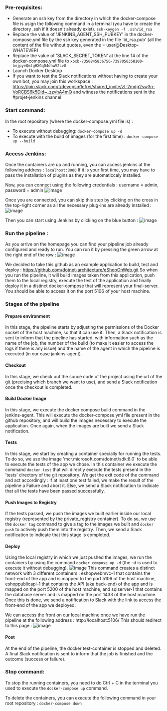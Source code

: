 ### Pre-requisites:

- Generate an ssh key from the directory in which the docker-compose file is usign the following command in a terminal (you have to create the directory .ssh if it doesn't already exist).
  ``ssh-keygen -f .ssh/id_rsa``
- Replace the value of 'JENKINS_AGENT_SSH_PUBKEY' in the docker-compose.yml file by the ssh key generated in the file 'id_rsa.pub' (all the content of the file without quotes, even the = user@Desktop-WHATEVER)
- Replace the value of 'SLACK_SECRET_TOKEN' at the line 14 of the docker-compose.yml file to ``xoxb-7350845836756-7397050358100-bvjpyeQmtgHXGqD4dhwV2LvG``
- Launch Docker Desktop
- If you want to test the Slack notifications without having to create your own bot, you may join this workspace : https://join.slack.com/t/devopsm1efrei/shared_invite/zt-2mdg2sw3n-VoRCBS6k5Dld~_zzvhA4mQ and witness the notifications sent in the #projet-jenkins channel
  

### Start command:
In the root repository (where the docker-compose.yml file is) :
* To execute without debugging: ``docker-compose up -d``
* To execute with the build of images (for the first time) : ``docker-compose up --build``


### Access Jenkins:
Once the containers are up and running, you can access jenkins at the following address : ``localhost:8080``
If it is your first time, you may have to pass the installation of plugins as they are automaticcaly installed. 

Now, you can connect using the following credentials : username = admin, password = admin
![image](https://github.com/loubruness/DevOpsM1/assets/94390007/a93cbd51-c240-4739-b2ce-9d7f88383646)

Once you are connected, you can skip this step by clicking on the cross in the top-right corner as all the necessary plug-ins are already installed :
![image](https://github.com/loubruness/DevOpsM1/assets/94390007/a7edec0e-9f3f-4a00-92ef-88f0bd0c0080)

Then you can start using Jenkins by clicking on the blue button :
![image](https://github.com/loubruness/DevOpsM1/assets/94390007/7ac1fd3d-4dbe-4021-9c58-7edc68423f48)

### Run the pipeline :
As you arrive on the homepage you can find your pipeline job already configured and ready to run. You can run it by pressing the green arrow at the right end of the row :
![image](https://github.com/loubruness/DevOpsM1/assets/94390007/ff8e0af2-2bf4-40da-8cd5-699aafb9dab8)

We decided to take this github as an example application to build, test and deploy : https://github.com/dotnet-architecture/eShopOnWeb.git
So when you run the pipeline, it will build images taken from this application, push them to the local registry, execute the test of the application and finally deploy it in a distinct docker-compose that will represent your final-server. You should be able to access it on the port 5106 of your host machine.

### Stages of the pipeline

#### Prepare environment
In this stage, the pipeline starts by adjusting the permissions of the Docker socket of the host machine, so that it can use it. Then, a Slack notification is sent to inform that the pipeline has started, with information such as the name of the job, the number of the build (to make it easier to access the logs if there is any issue) and the name of the agent in which the pipeline is executed (in our case jankins-agent).

#### Checkout
In this stage, we check out the souce code of the project using the url of the git (precising which branch we want to use), and send a Slack notification once the checkout is completed.

#### Build Docker Image
In this stage, we execute the docker compose build command in the jenkins-agent. This will execute the docker-compose.yml file present in the github repository, and will build the images necessary to execute the application. Once again, when the images are built we send a Slack notification.

#### Tests
In this stage, we start by creating a container specially for running the tests. To do so, we use the image 'mcr.microsoft.com/dotnet/sdk:8.0' to be able to execute the tests of the app we chose. In this container we execute the command ``docker test`` that will directly execute the tests present in the 'tests' directory of the git repository.
We get the exit code of the command and act accordingly : if at least one test failed, we make the result of the pipeline a Failure and abort it. Else, we send a Slack notification to indicate that all the tests have been passed successfully.

#### Push Images to Registry
If the tests passed, we push the images we built earlier inside our local registry (represented by the private_registry container). To do so, we use the ``docker tag`` command to give a tag to the images we built and ``docker push`` to actively push them into the registry. Then, we send a Slack notification to indicate that this stage is completed.

#### Deploy
Using the local registry in which we just pushed the images, we run the containers by using the command ``docker compose up -d`` (the -d is used to execute it without debugging). 
![image](https://github.com/loubruness/DevOpsM1/assets/94390007/c7b2f03e-55e4-4bd7-a46a-93930834374c)
This command creates a distinct network with 3 different containers : eshopwebmvc-1 that contains the front-end of the app and is mapped to the port 5106 of the host machine, eshoppublicapi-1 that contains the API (aka back-end) of the app and is mapped on the port 5200 of the host machine, and sqlserver-1 that contains the database server and is mapped on the port 1433 of the host machine.
Once this is done, we send a notification to Slack with the link to access the front-end of the app we deployed.

We can access the front on our local machine once we have run the pipeline at the following address : http://localhost:5106/
This should redirect to this page :
![image](https://github.com/loubruness/DevOpsM1/assets/94390007/6b60e3af-4e89-4723-8fe8-11cbc8fdfc7e)

#### Post
At the end of the pipeline, the docker test-container is stopped and deleted. A final Slack notification is sent to inform that the job is finished and the outcome (success or failure).

### Stop command:
To stop the running containers, you need to do Ctrl + C in the terminal you used to execute the ``docker-compose up`` command.

To delete the containers, you can execute the following command in your root repository :
``docker-compose down``

